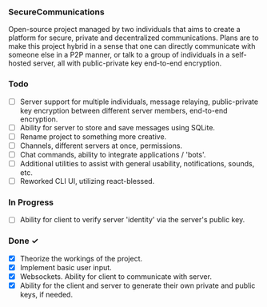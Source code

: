### SecureCommunications
Open-source project managed by two individuals that aims to create a platform for secure, private and decentralized communications.
Plans are to make this project hybrid in a sense that one can directly communicate with someone else in a P2P manner, or talk to a group of individuals in a self-hosted server, all with public-private key end-to-end encryption.

### Todo

- [ ] Server support for multiple individuals, message relaying, public-private key encryption between different server members, end-to-end encryption.
- [ ] Ability for server to store and save messages using SQLite.
- [ ] Rename project to something more creative.
- [ ] Channels, different servers at once, permissions.
- [ ] Chat commands, ability to integrate applications / 'bots'.
- [ ] Additional utilities to assist with general usability, notifications, sounds, etc.
- [ ] Reworked CLI UI, utilizing react-blessed.

### In Progress

- [ ] Ability for client to verify server 'identity' via the server's public key.

### Done ✓

- [x] Theorize the workings of the project.
- [x] Implement basic user input.
- [x] Websockets. Ability for client to communicate with server.
- [x] Ability for the client and server to generate their own private and public keys, if needed.
